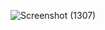 ![Screenshot (1307)](https://user-images.githubusercontent.com/109453332/183458366-b022b4b8-15a7-47c0-b66d-3ed0539f4dc8.png)
